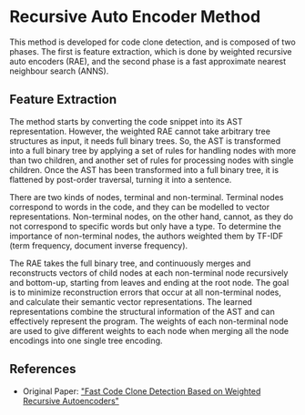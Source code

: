 # Recursive Auto Encoder Method

This method is developed for code clone detection, and is composed of two phases. The first is feature extraction, which is done by weighted recursive auto encoders (RAE), and the second phase is a fast approximate nearest neighbour search (ANNS). 

## Feature Extraction

The method starts by converting the code snippet into its AST representation. However, the weighted RAE cannot take arbitrary tree structures as input, it needs full binary trees. So, the AST is transformed into a full binary tree by applying a set of rules for handling nodes with more than two children, and another set of rules for processing nodes with single children. Once the AST has been transformed into a full binary tree, it is flattened by post-order traversal, turning it into a sentence.

There are two kinds of nodes, terminal and non-terminal. Terminal nodes correspond to words in the code, and they can be modelled to vector representations. Non-terminal nodes, on the other hand, cannot, as they do not correspond to specific words but only have a type. To determine the importance of non-terminal nodes, the authors weighted them by TF-IDF (term frequency, document inverse frequency).

The RAE takes the full binary tree, and continuously merges and reconstructs vectors of child nodes at each non-terminal node recursively and bottom-up, starting from leaves and ending at the root node. The goal is to minimize reconstruction errors that occur at all non-terminal nodes, and calculate their semantic vector representations. The learned representations combine the structural information of the AST and can effectively represent the program. The weights of each non-terminal node are used to give different weights to each node when merging all the node encodings into one single tree encoding. 

## References

- Original Paper: ["Fast Code Clone Detection Based on Weighted Recursive Autoencoders"](https://ieeexplore.ieee.org/document/8822436)
